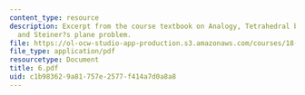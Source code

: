 ```yaml
---
content_type: resource
description: Excerpt from the course textbook on Analogy, Tetrahedral bond angle,
  and Steiner?s plane problem.
file: https://ol-ocw-studio-app-production.s3.amazonaws.com/courses/18-098-street-fighting-mathematics-january-iap-2008/c1b983629a81757e2577f414a7d0a8a8_6.pdf
file_type: application/pdf
resourcetype: Document
title: 6.pdf
uid: c1b98362-9a81-757e-2577-f414a7d0a8a8
---
```

